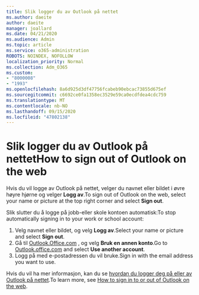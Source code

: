 ```yaml
---
title: Slik logger du av Outlook på nettet
ms.author: daeite
author: daeite
manager: joallard
ms.date: 04/21/2020
ms.audience: Admin
ms.topic: article
ms.service: o365-administration
ROBOTS: NOINDEX, NOFOLLOW
localization_priority: Normal
ms.collection: Adm_O365
ms.custom:
- "8000008"
- "1993"
ms.openlocfilehash: 8a6d925d3df47756fcabeb90ebcac73855d675ef
ms.sourcegitcommit: c6692ce0fa1358ec3529e59ca0ecdfdea4cdc759
ms.translationtype: MT
ms.contentlocale: nb-NO
ms.lasthandoff: 09/15/2020
ms.locfileid: "47802138"
---
```

# <a name="how-to-sign-out-of-outlook-on-the-web"></a><span data-ttu-id="f6bb7-102">Slik logger du av Outlook på nettet</span><span class="sxs-lookup"><span data-stu-id="f6bb7-102">How to sign out of Outlook on the web</span></span>

<span data-ttu-id="f6bb7-103">Hvis du vil logge av Outlook på nettet, velger du navnet eller bildet i øvre høyre hjørne og velger **Logg av**.</span><span class="sxs-lookup"><span data-stu-id="f6bb7-103">To sign out of Outlook on the web, select your name or picture at the top right corner and select **Sign out**.</span></span>

<span data-ttu-id="f6bb7-104">Slik slutter du å logge på jobb-eller skole kontoen automatisk:</span><span class="sxs-lookup"><span data-stu-id="f6bb7-104">To stop automatically signing in to your work or school account:</span></span>

1. <span data-ttu-id="f6bb7-105">Velg navnet eller bildet, og velg **Logg av**.</span><span class="sxs-lookup"><span data-stu-id="f6bb7-105">Select your name or picture and select **Sign out**.</span></span>
1. <span data-ttu-id="f6bb7-106">Gå til [Outlook.Office.com](https://outlook.office.com/) , og velg **Bruk en annen konto**.</span><span class="sxs-lookup"><span data-stu-id="f6bb7-106">Go to [Outlook.office.com](https://outlook.office.com/) and select **Use another account**.</span></span>
1. <span data-ttu-id="f6bb7-107">Logg på med e-postadressen du vil bruke.</span><span class="sxs-lookup"><span data-stu-id="f6bb7-107">Sign in with the email address you want to use.</span></span>

<span data-ttu-id="f6bb7-108">Hvis du vil ha mer informasjon, kan du se [hvordan du logger deg på eller av Outlook på nettet](https://support.office.com/article/763fab4d-0138-4814-b450-37fc286bcb79).</span><span class="sxs-lookup"><span data-stu-id="f6bb7-108">To learn more, see [How to sign in to or out of Outlook on the web](https://support.office.com/article/763fab4d-0138-4814-b450-37fc286bcb79).</span></span>